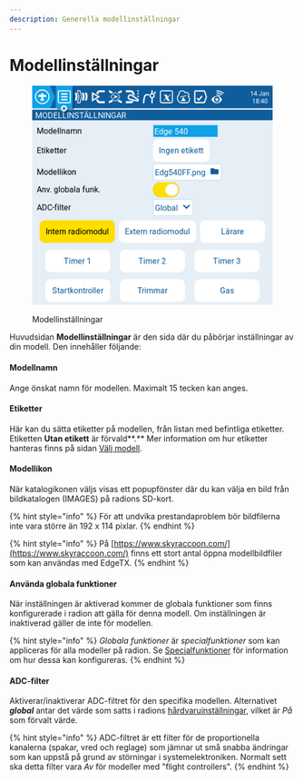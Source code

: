 ```yaml
---
description: Generella modellinställningar
---
```


# Modellinställningar

<figure><img src="../../../../.gitbook/assets/modelsetup.png" alt=""><figcaption><p>Modellinställningar</p></figcaption></figure>

Huvudsidan **Modellinställningar** är den sida där du påbörjar inställningar av din modell. Den innehåller följande:

#### Modellnamn

Ange önskat namn för modellen. Maximalt 15 tecken kan anges.

#### Etiketter

Här kan du sätta etiketter på modellen, från listan med befintliga etiketter. Etiketten **Utan etikett** är förvald**.** Mer information om hur etiketter hanteras finns på sidan [Välj modell](../../select-model.md).

#### Modellikon

När katalogikonen väljs visas ett popupfönster där du kan välja en bild från bildkatalogen (IMAGES) på radions SD-kort.

{% hint style="info" %}
För att undvika prestandaproblem bör bildfilerna inte vara större än 192 x 114 pixlar.
{% endhint %}

{% hint style="info" %}
På [https://www.skyraccoon.com/](https://www.skyraccoon.com/) finns ett stort antal öppna modellbildfiler som kan användas med EdgeTX.
{% endhint %}

#### Använda globala funktioner

När inställningen är aktiverad kommer de globala funktioner som finns konfigurerade i radion att gälla för denna modell. Om inställningen är inaktiverad gäller de inte för modellen.

{% hint style="info" %}
_Globala funktioner_ är _specialfunktioner_ som kan appliceras för alla modeller på radion. Se [Specialfunktioner](../special-functions.md) för information om hur dessa kan konfigureras.
{% endhint %}

#### ADC-filter

Aktiverar/inaktiverar ADC-filtret för den specifika modellen. Alternativet _**global**_ antar det värde som satts i radions [hårdvaruinställningar](../../radio-settings/hardware.md), vilket är _På_ som förvalt värde.

{% hint style="info" %}
ADC-filtret är ett filter för de proportionella kanalerna (spakar, vred och reglage) som jämnar ut små snabba ändringar som kan uppstå på grund av störningar i systemelektroniken. Normalt sett ska detta filter vara _Av_ för modeller med "flight controllers".
{% endhint %}
